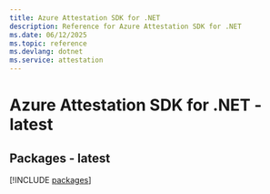 ```yaml
---
title: Azure Attestation SDK for .NET
description: Reference for Azure Attestation SDK for .NET
ms.date: 06/12/2025
ms.topic: reference
ms.devlang: dotnet
ms.service: attestation
---
```

# Azure Attestation SDK for .NET - latest
## Packages - latest
[!INCLUDE [packages](attestation-index.md)]